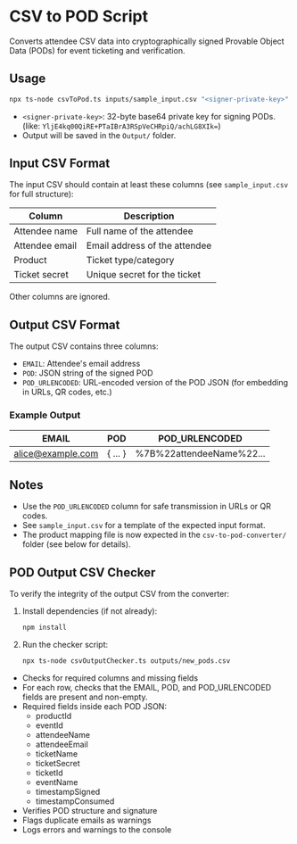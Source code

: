 # CSV to POD Script

Converts attendee CSV data into cryptographically signed Provable Object Data (PODs) for event ticketing and verification.

## Usage

```bash
npx ts-node csvToPod.ts inputs/sample_input.csv "<signer-private-key>" outputs/new_pods.csv
```
- `<signer-private-key>`: 32-byte base64 private key for signing PODs. (like: `YljE4kq00QiRE+PTaIBrA3RSpVeCHRpiQ/achLG8XIk=`)
- Output will be saved in the `Output/` folder.

## Input CSV Format

The input CSV should contain at least these columns (see `sample_input.csv` for full structure):

| Column           | Description                       |
|------------------|-----------------------------------|
| Attendee name    | Full name of the attendee         |
| Attendee email   | Email address of the attendee     |
| Product          | Ticket type/category              |
| Ticket secret    | Unique secret for the ticket      |

Other columns are ignored.

## Output CSV Format

The output CSV contains three columns:
- `EMAIL`: Attendee's email address
- `POD`: JSON string of the signed POD
- `POD_URLENCODED`: URL-encoded version of the POD JSON (for embedding in URLs, QR codes, etc.)

### Example Output

| EMAIL            | POD                | POD_URLENCODED         |
|------------------|--------------------|------------------------|
| alice@example.com| { ... }            | %7B%22attendeeName%22...|

## Notes
- Use the `POD_URLENCODED` column for safe transmission in URLs or QR codes.
- See `sample_input.csv` for a template of the expected input format.
- The product mapping file is now expected in the `csv-to-pod-converter/` folder (see below for details).

## POD Output CSV Checker

To verify the integrity of the output CSV from the converter:

1. Install dependencies (if not already):
   ```bash
   npm install
   ```
2. Run the checker script:
   ```bash
   npx ts-node csvOutputChecker.ts outputs/new_pods.csv
   ```

- Checks for required columns and missing fields
- For each row, checks that the EMAIL, POD, and POD_URLENCODED fields are present and non-empty.
- Required fields inside each POD JSON:
   - productId
   - eventId
   - attendeeName
   - attendeeEmail
   - ticketName
   - ticketSecret
   - ticketId
   - eventName
   - timestampSigned
   - timestampConsumed
- Verifies POD structure and signature
- Flags duplicate emails as warnings
- Logs errors and warnings to the console
